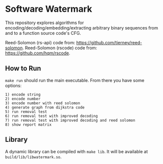 # Software Watermark

This repository explores algorithms for encoding/decoding/embedding/extracting arbitrary binary sequences from and to a function source code's CFG.

Reed-Solomon (rs-api) code from: https://github.com/tierney/reed-solomon.
Reed-Solomon (rscode) code from: https://github.com/hqm/rscode.

## How to Run

`make run` should run the main executable. From there you have some options:

```
1) encode string
2) encode number
3) encode number with reed solomon
4) generate graph from dijkstra code
5) run removal test
6) run removal test with improved decoding
7) run removal test with improved decoding and reed solomon
8) show report matrix
```

## Library

A dynamic library can be compiled with `make lib`. It will be available at `build/lib/libwatermark.so`.

